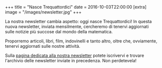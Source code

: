 +++
title = "Nasce Trequattordici"
date = 2016-10-03T22:00:00
[extra]
image = "/images/newsletter.jpg"
+++

La nostra newsletter cambia aspetto: oggi nasce Trequattordici! In questa nuova newsletter, inviata mensilmente, cercheremo di tenervi aggiornati sulle notizie più succose dal mondo della matematica.

Proporremo articoli, libri, film, indovinelli e tanto altro, oltre che, ovviamente, tenervi aggiornati sulle nostre attività.

Sulla [pagina dedicata alla nostra newsletter][1] potete iscrivervi e trovare l'archivio delle newsletter inviate in precedenza. Non perdetevela!

[1]: /#newsletter

